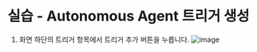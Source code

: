 실습 - Autonomous Agent 트리거 생성
===

1) 화면 하단의 트리거 항목에서 트리거 추가 버튼을 누릅니다.
![image](https://github.com/user-attachments/assets/613af4c7-69c5-4c4e-81ec-aa30e5697698)
